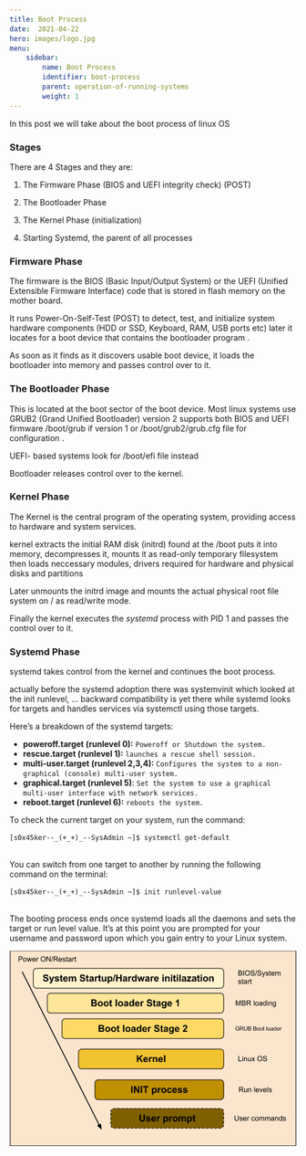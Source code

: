 ```yaml
---
title: Boot Process
date:  2021-04-22
hero: images/logo.jpg
menu:
    sidebar:
        name: Boot Process  
        identifier: boot-process
        parent: operation-of-running-systems
        weight: 1
---
```

In this post we will take about the boot process of linux OS

### Stages

There are 4 Stages and they are:

1.  The Firmware Phase (BIOS and UEFI integrity check) (POST)

2.  The Bootloader Phase

3.  The Kernel Phase (initialization)

4.  Starting Systemd, the parent of all processes

### Firmware Phase

The firmware is the BIOS (Basic Input/Output System) or the UEFI (Unified Extensible Firmware Interface) code that is stored in flash memory on the mother board. 

It runs Power-On-Self-Test (POST) to detect, test, and initialize system hardware components (HDD or SSD, Keyboard, RAM, USB ports etc) later it locates for a boot device that contains the bootloader program .

As soon as it finds as it discovers usable boot device, it loads the bootloader into memory and passes control over to it.

### The Bootloader Phase

This is located at the boot sector of the boot device. Most linux systems use GRUB2 (Grand Unified Bootloader) version 2 supports both BIOS and UEFI firmware /boot/grub if version 1 or /boot/grub2/grub.cfg file for configuration . 

UEFI- based systems look for /boot/efi file instead

Bootloader releases control over to the kernel.

### Kernel Phase

The Kernel is the central program of the operating system, providing access to hardware and system services. 

kernel extracts the initial RAM disk (initrd) found at the /boot puts it into memory, decompresses it, mounts it as read-only temporary filesystem then loads neccessary modules, drivers required for hardware and physical disks and partitions 

Later unmounts the initrd image and mounts the actual physical root file system on / as read/write mode.

Finally the kernel executes the *systemd* process with PID 1 and passes the control over to it.

### Systemd Phase

systemd takes control from the kernel and continues the boot process.

actually before the systemd adoption there was systemvinit which looked at the init runlevel, ... backward compatibility is yet there while systemd looks for targets 
and handles services via systemctl using those targets.

Here’s a breakdown of the systemd targets:

- **poweroff.target (runlevel 0):** `Poweroff or Shutdown the system.`
- **rescue.target (runlevel 1):** `launches a rescue shell session.`
- **multi-user.target (runlevel 2,3,4):** `Configures the system to a non-graphical (console) multi-user system.`
- **graphical.target (runlevel 5)**: `Set the system to use a graphical multi-user interface with network services.`
- **reboot.target (runlevel 6):** `reboots the system.`

To check the current target on your system, run the command:

```
[s0x45ker--_(+_+)_--SysAdmin ~]$ systemctl get-default
```
<br>
You can switch from one target to another by running the following command on the terminal:

```
[s0x45ker--_(+_+)_--SysAdmin ~]$ init runlevel-value
```
<br>
The booting process ends once systemd loads all the daemons and sets the target or run level value. It’s at this point you are prompted for your username and password upon which you gain entry to your Linux system.

![boot-process](images/boot-process.png)
